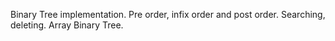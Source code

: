 Binary Tree implementation.
Pre order, infix order and post order.
Searching, deleting.
Array Binary Tree.
